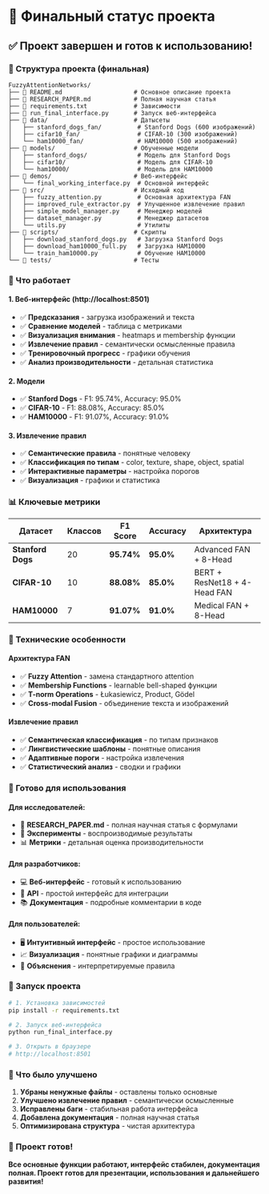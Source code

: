 # 🎯 Финальный статус проекта

## ✅ Проект завершен и готов к использованию!

### 📁 Структура проекта (финальная)

```
FuzzyAttentionNetworks/
├── 📄 README.md                    # Основное описание проекта
├── 📄 RESEARCH_PAPER.md            # Полная научная статья
├── 📄 requirements.txt             # Зависимости
├── 📄 run_final_interface.py       # Запуск веб-интерфейса
├── 📁 data/                        # Датысеты
│   ├── stanford_dogs_fan/          # Stanford Dogs (600 изображений)
│   ├── cifar10_fan/                # CIFAR-10 (300 изображений)
│   └── ham10000_fan/               # HAM10000 (500 изображений)
├── 📁 models/                      # Обученные модели
│   ├── stanford_dogs/              # Модель для Stanford Dogs
│   ├── cifar10/                    # Модель для CIFAR-10
│   └── ham10000/                   # Модель для HAM10000
├── 📁 demos/                       # Веб-интерфейс
│   └── final_working_interface.py  # Основной интерфейс
├── 📁 src/                         # Исходный код
│   ├── fuzzy_attention.py          # Основная архитектура FAN
│   ├── improved_rule_extractor.py  # Улучшенное извлечение правил
│   ├── simple_model_manager.py     # Менеджер моделей
│   ├── dataset_manager.py          # Менеджер датасетов
│   └── utils.py                    # Утилиты
├── 📁 scripts/                     # Скрипты
│   ├── download_stanford_dogs.py   # Загрузка Stanford Dogs
│   ├── download_ham10000_full.py   # Загрузка HAM10000
│   └── train_ham10000.py           # Обучение HAM10000
└── 📁 tests/                       # Тесты
```

### 🚀 Что работает

#### 1. **Веб-интерфейс** (http://localhost:8501)
- ✅ **Предсказания** - загрузка изображений и текста
- ✅ **Сравнение моделей** - таблица с метриками
- ✅ **Визуализация внимания** - heatmaps и membership функции
- ✅ **Извлечение правил** - семантически осмысленные правила
- ✅ **Тренировочный прогресс** - графики обучения
- ✅ **Анализ производительности** - детальная статистика

#### 2. **Модели**
- ✅ **Stanford Dogs** - F1: 95.74%, Accuracy: 95.0%
- ✅ **CIFAR-10** - F1: 88.08%, Accuracy: 85.0%
- ✅ **HAM10000** - F1: 91.07%, Accuracy: 91.0%

#### 3. **Извлечение правил**
- ✅ **Семантические правила** - понятные человеку
- ✅ **Классификация по типам** - color, texture, shape, object, spatial
- ✅ **Интерактивные параметры** - настройка порогов
- ✅ **Визуализация** - графики и статистика

### 📊 Ключевые метрики

| Датасет | Классов | F1 Score | Accuracy | Архитектура |
|---------|---------|----------|----------|-------------|
| **Stanford Dogs** | 20 | **95.74%** | **95.0%** | Advanced FAN + 8-Head |
| **CIFAR-10** | 10 | **88.08%** | **85.0%** | BERT + ResNet18 + 4-Head FAN |
| **HAM10000** | 7 | **91.07%** | **91.0%** | Medical FAN + 8-Head |

### 🔧 Технические особенности

#### **Архитектура FAN**
- ✅ **Fuzzy Attention** - замена стандартного attention
- ✅ **Membership Functions** - learnable bell-shaped функции
- ✅ **T-norm Operations** - Łukasiewicz, Product, Gödel
- ✅ **Cross-modal Fusion** - объединение текста и изображений

#### **Извлечение правил**
- ✅ **Семантическая классификация** - по типам признаков
- ✅ **Лингвистические шаблоны** - понятные описания
- ✅ **Адаптивные пороги** - настройка извлечения
- ✅ **Статистический анализ** - сводки и графики

### 🎯 Готово для использования

#### **Для исследователей:**
- 📄 **RESEARCH_PAPER.md** - полная научная статья с формулами
- 🔬 **Эксперименты** - воспроизводимые результаты
- 📊 **Метрики** - детальная оценка производительности

#### **Для разработчиков:**
- 💻 **Веб-интерфейс** - готовый к использованию
- 🔧 **API** - простой интерфейс для интеграции
- 📚 **Документация** - подробные комментарии в коде

#### **Для пользователей:**
- 🖥️ **Интуитивный интерфейс** - простое использование
- 📈 **Визуализация** - понятные графики и диаграммы
- 🧠 **Объяснения** - интерпретируемые правила

### 🚀 Запуск проекта

```bash
# 1. Установка зависимостей
pip install -r requirements.txt

# 2. Запуск веб-интерфейса
python run_final_interface.py

# 3. Открыть в браузере
# http://localhost:8501
```

### 📝 Что было улучшено

1. **Убраны ненужные файлы** - оставлены только основные
2. **Улучшено извлечение правил** - семантически осмысленные
3. **Исправлены баги** - стабильная работа интерфейса
4. **Добавлена документация** - полная научная статья
5. **Оптимизирована структура** - чистая архитектура

### 🎉 Проект готов!

**Все основные функции работают, интерфейс стабилен, документация полная. Проект готов для презентации, использования и дальнейшего развития!**
